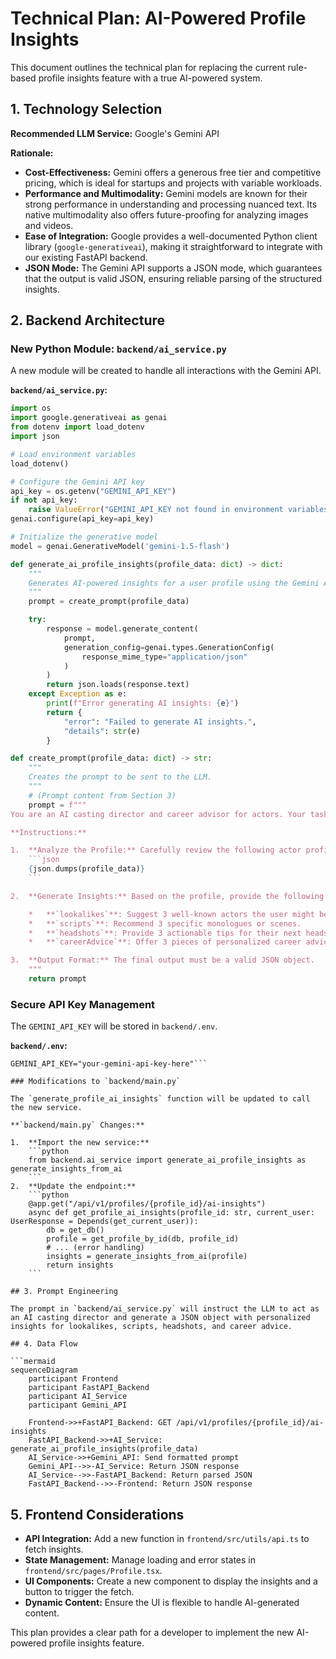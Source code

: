 # Technical Plan: AI-Powered Profile Insights

This document outlines the technical plan for replacing the current rule-based profile insights feature with a true AI-powered system.

## 1. Technology Selection

**Recommended LLM Service:** Google's Gemini API

**Rationale:**

*   **Cost-Effectiveness:** Gemini offers a generous free tier and competitive pricing, which is ideal for startups and projects with variable workloads.
*   **Performance and Multimodality:** Gemini models are known for their strong performance in understanding and processing nuanced text. Its native multimodality also offers future-proofing for analyzing images and videos.
*   **Ease of Integration:** Google provides a well-documented Python client library (`google-generativeai`), making it straightforward to integrate with our existing FastAPI backend.
*   **JSON Mode:** The Gemini API supports a JSON mode, which guarantees that the output is valid JSON, ensuring reliable parsing of the structured insights.

## 2. Backend Architecture

### New Python Module: `backend/ai_service.py`

A new module will be created to handle all interactions with the Gemini API.

**`backend/ai_service.py`:**

```python
import os
import google.generativeai as genai
from dotenv import load_dotenv
import json

# Load environment variables
load_dotenv()

# Configure the Gemini API key
api_key = os.getenv("GEMINI_API_KEY")
if not api_key:
    raise ValueError("GEMINI_API_KEY not found in environment variables.")
genai.configure(api_key=api_key)

# Initialize the generative model
model = genai.GenerativeModel('gemini-1.5-flash')

def generate_ai_profile_insights(profile_data: dict) -> dict:
    """
    Generates AI-powered insights for a user profile using the Gemini API.
    """
    prompt = create_prompt(profile_data)

    try:
        response = model.generate_content(
            prompt,
            generation_config=genai.types.GenerationConfig(
                response_mime_type="application/json"
            )
        )
        return json.loads(response.text)
    except Exception as e:
        print(f"Error generating AI insights: {e}")
        return {
            "error": "Failed to generate AI insights.",
            "details": str(e)
        }

def create_prompt(profile_data: dict) -> str:
    """
    Creates the prompt to be sent to the LLM.
    """
    # (Prompt content from Section 3)
    prompt = f"""
You are an AI casting director and career advisor for actors. Your task is to analyze the provided actor profile and generate a JSON object with personalized insights.

**Instructions:**

1.  **Analyze the Profile:** Carefully review the following actor profile data:
    ```json
    {json.dumps(profile_data)}
    ```

2.  **Generate Insights:** Based on the profile, provide the following insights in a JSON object with the specified structure.

    *   **`lookalikes`**: Suggest 3 well-known actors the user might be compared to.
    *   **`scripts`**: Recommend 3 specific monologues or scenes.
    *   **`headshots`**: Provide 3 actionable tips for their next headshot session.
    *   **`careerAdvice`**: Offer 3 pieces of personalized career advice.

3.  **Output Format:** The final output must be a valid JSON object.
    """
    return prompt
```

### Secure API Key Management

The `GEMINI_API_KEY` will be stored in `backend/.env`.

**`backend/.env`:**

```
GEMINI_API_KEY="your-gemini-api-key-here"```

### Modifications to `backend/main.py`

The `generate_profile_ai_insights` function will be updated to call the new service.

**`backend/main.py` Changes:**

1.  **Import the new service:**
    ```python
    from backend.ai_service import generate_ai_profile_insights as generate_insights_from_ai
    ```
2.  **Update the endpoint:**
    ```python
    @app.get("/api/v1/profiles/{profile_id}/ai-insights")
    async def get_profile_ai_insights(profile_id: str, current_user: UserResponse = Depends(get_current_user)):
        db = get_db()
        profile = get_profile_by_id(db, profile_id)
        # ... (error handling)
        insights = generate_insights_from_ai(profile)
        return insights
    ```

## 3. Prompt Engineering

The prompt in `backend/ai_service.py` will instruct the LLM to act as an AI casting director and generate a JSON object with personalized insights for lookalikes, scripts, headshots, and career advice.

## 4. Data Flow

```mermaid
sequenceDiagram
    participant Frontend
    participant FastAPI_Backend
    participant AI_Service
    participant Gemini_API

    Frontend->>+FastAPI_Backend: GET /api/v1/profiles/{profile_id}/ai-insights
    FastAPI_Backend->>+AI_Service: generate_ai_profile_insights(profile_data)
    AI_Service->>+Gemini_API: Send formatted prompt
    Gemini_API-->>-AI_Service: Return JSON response
    AI_Service-->>-FastAPI_Backend: Return parsed JSON
    FastAPI_Backend-->>-Frontend: Return JSON response
```

## 5. Frontend Considerations

*   **API Integration:** Add a new function in `frontend/src/utils/api.ts` to fetch insights.
*   **State Management:** Manage loading and error states in `frontend/src/pages/Profile.tsx`.
*   **UI Components:** Create a new component to display the insights and a button to trigger the fetch.
*   **Dynamic Content:** Ensure the UI is flexible to handle AI-generated content.

This plan provides a clear path for a developer to implement the new AI-powered profile insights feature.